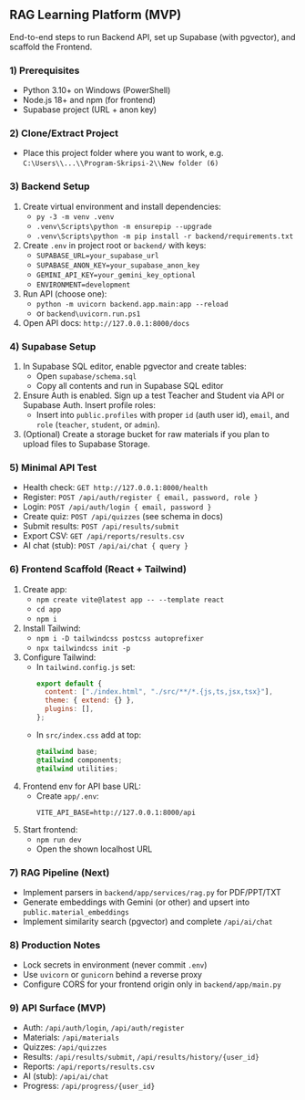 ## RAG Learning Platform (MVP)

End-to-end steps to run Backend API, set up Supabase (with pgvector), and scaffold the Frontend.

### 1) Prerequisites

- Python 3.10+ on Windows (PowerShell)
- Node.js 18+ and npm (for frontend)
- Supabase project (URL + anon key)

### 2) Clone/Extract Project

- Place this project folder where you want to work, e.g. `C:\Users\\...\\Program-Skripsi-2\\New folder (6)`

### 3) Backend Setup

1. Create virtual environment and install dependencies:
   - `py -3 -m venv .venv`
   - `.venv\Scripts\python -m ensurepip --upgrade`
   - `.venv\Scripts\python -m pip install -r backend/requirements.txt`
2. Create `.env` in project root or `backend/` with keys:
   - `SUPABASE_URL=your_supabase_url`
   - `SUPABASE_ANON_KEY=your_supabase_anon_key`
   - `GEMINI_API_KEY=your_gemini_key_optional`
   - `ENVIRONMENT=development`
3. Run API (choose one):
   - `python -m uvicorn backend.app.main:app --reload`
   - or `backend\uvicorn.run.ps1`
4. Open API docs: `http://127.0.0.1:8000/docs`

### 4) Supabase Setup

1. In Supabase SQL editor, enable pgvector and create tables:
   - Open `supabase/schema.sql`
   - Copy all contents and run in Supabase SQL editor
2. Ensure Auth is enabled. Sign up a test Teacher and Student via API or Supabase Auth. Insert profile roles:
   - Insert into `public.profiles` with proper `id` (auth user id), `email`, and `role` (`teacher`, `student`, or `admin`).
3. (Optional) Create a storage bucket for raw materials if you plan to upload files to Supabase Storage.

### 5) Minimal API Test

- Health check: `GET http://127.0.0.1:8000/health`
- Register: `POST /api/auth/register { email, password, role }`
- Login: `POST /api/auth/login { email, password }`
- Create quiz: `POST /api/quizzes` (see schema in docs)
- Submit results: `POST /api/results/submit`
- Export CSV: `GET /api/reports/results.csv`
- AI chat (stub): `POST /api/ai/chat { query }`

### 6) Frontend Scaffold (React + Tailwind)

1. Create app:
   - `npm create vite@latest app -- --template react`
   - `cd app`
   - `npm i`
2. Install Tailwind:
   - `npm i -D tailwindcss postcss autoprefixer`
   - `npx tailwindcss init -p`
3. Configure Tailwind:
   - In `tailwind.config.js` set:
     ```js
     export default {
       content: ["./index.html", "./src/**/*.{js,ts,jsx,tsx}"],
       theme: { extend: {} },
       plugins: [],
     };
     ```
   - In `src/index.css` add at top:
     ```css
     @tailwind base;
     @tailwind components;
     @tailwind utilities;
     ```
4. Frontend env for API base URL:
   - Create `app/.env`:
     ```
     VITE_API_BASE=http://127.0.0.1:8000/api
     ```
5. Start frontend:
   - `npm run dev`
   - Open the shown localhost URL

### 7) RAG Pipeline (Next)

- Implement parsers in `backend/app/services/rag.py` for PDF/PPT/TXT
- Generate embeddings with Gemini (or other) and upsert into `public.material_embeddings`
- Implement similarity search (pgvector) and complete `/api/ai/chat`

### 8) Production Notes

- Lock secrets in environment (never commit `.env`)
- Use `uvicorn` or `gunicorn` behind a reverse proxy
- Configure CORS for your frontend origin only in `backend/app/main.py`

### 9) API Surface (MVP)

- Auth: `/api/auth/login`, `/api/auth/register`
- Materials: `/api/materials`
- Quizzes: `/api/quizzes`
- Results: `/api/results/submit`, `/api/results/history/{user_id}`
- Reports: `/api/reports/results.csv`
- AI (stub): `/api/ai/chat`
- Progress: `/api/progress/{user_id}`
